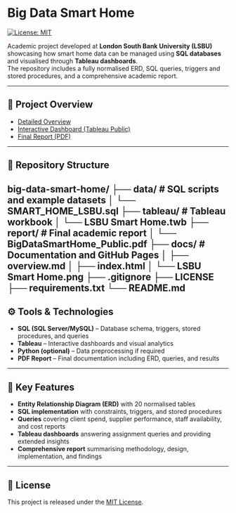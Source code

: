 # Big Data Smart Home
[![License: MIT](https://img.shields.io/badge/License-MIT-green.svg)](LICENSE)

Academic project developed at **London South Bank University (LSBU)** showcasing how smart home data can be managed using **SQL databases** and visualised through **Tableau dashboards**.  
The repository includes a fully normalised ERD, SQL queries, triggers and stored procedures, and a comprehensive academic report.

---

## 📖 Project Overview
- [Detailed Overview](docs/overview.md)  
- [Interactive Dashboard (Tableau Public)](https://public.tableau.com/app/profile/raul.c1685/viz/LSBUSmartHome/LSBUSmartHome)  
- [Final Report (PDF)](report/BigDataSmartHome_Public.pdf)

---

## 📂 Repository Structure
big-data-smart-home/
├── data/ # SQL scripts and example datasets
│ └── SMART_HOME_LSBU.sql
├── tableau/ # Tableau workbook
│ └── LSBU Smart Home.twb
├── report/ # Final academic report
│ └── BigDataSmartHome_Public.pdf
├── docs/ # Documentation and GitHub Pages
│ ├── overview.md
│ ├── index.html
│ └── LSBU Smart Home.png
├── .gitignore
├── LICENSE
├── requirements.txt
└── README.md
---

## ⚙️ Tools & Technologies
- **SQL (SQL Server/MySQL)** – Database schema, triggers, stored procedures, and queries  
- **Tableau** – Interactive dashboards and visual analytics  
- **Python (optional)** – Data preprocessing if required  
- **PDF Report** – Final documentation including ERD, queries, and results  

---

## 🚀 Key Features
- **Entity Relationship Diagram (ERD)** with 20 normalised tables  
- **SQL implementation** with constraints, triggers, and stored procedures  
- **Queries** covering client spend, supplier performance, staff availability, and cost reports  
- **Tableau dashboards** answering assignment queries and providing extended insights  
- **Comprehensive report** summarising methodology, design, implementation, and findings  

---

## 📜 License
This project is released under the [MIT License](LICENSE).

